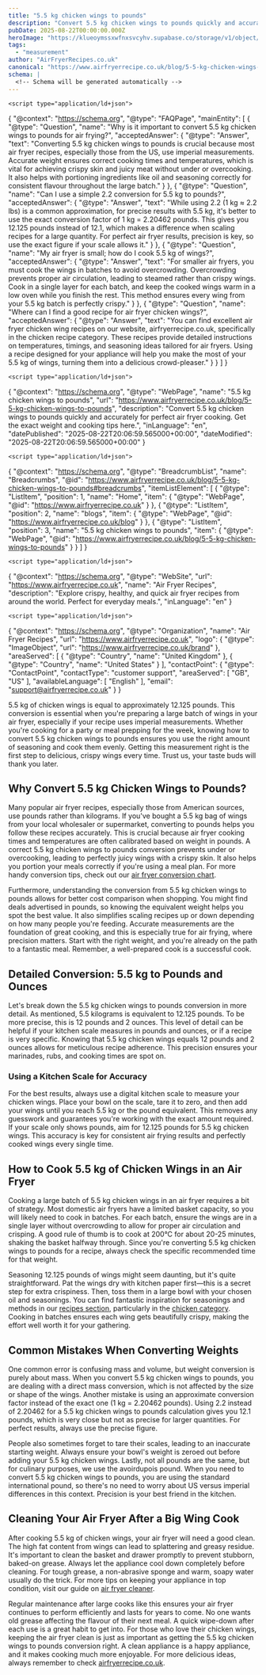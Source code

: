```yaml
---
title: "5.5 kg chicken wings to pounds"
description: "Convert 5.5 kg chicken wings to pounds quickly and accurately for perfect air fryer cooking. Get the exact weight and cooking tips here."
pubDate: 2025-08-22T00:00:00.000Z
heroImage: "https://klueoymssxwfnxsvcyhv.supabase.co/storage/v1/object/public/Shmucket/5-5-kg-chicken-wings-to-pounds.webp"
tags:
  - "measurement"
author: "AirFryerRecipes.co.uk"
canonical: "https://www.airfryerrecipe.co.uk/blog/5-5-kg-chicken-wings-to-pounds"
schema: |
  <!-- Schema will be generated automatically -->
---
```

<script type="application/ld+json">
{
    "@context": "https://schema.org",
    "@type": "BlogPosting",
    "url": "https://www.airfryerrecipe.co.uk/blog/5-5-kg-chicken-wings-to-pounds",
    "mainEntityOfPage": {
        "@type": "WebPage",
        "@id": "https://www.airfryerrecipe.co.uk/blog/5-5-kg-chicken-wings-to-pounds"
    },
    "headline": "Easy 5.5 kg Chicken Wings to Pounds Conversion Guide",
    "description": "Convert 5.5 kg chicken wings to pounds quickly and accurately for perfect air fryer cooking. Get the exact weight and cooking tips here.",
    "author": {
        "@type": "Person",
        "name": "AirFryerRecipes.co.uk",
        "url": "https://www.airfryerrecipe.co.uk/about",
        "image": {
            "@type": "ImageObject",
            "url": "https://klueoymssxwfnxsvcyhv.supabase.co/storage/v1/object/public/Shmucket/Me.jpg"
        }
    },
    "publisher": {
        "@type": "Organization",
        "name": "Air Fryer Recipe",
        "logo": {
            "@type": "ImageObject",
            "url": "https://cdn.prod.website-files.com/68224a465dfe9a7ab4f57570/6844191451a8b2f1e37e63cc_Untitled%20design%20-%202025-06-05T205644.948%20(1).png"
        }
    },
    "datePublished": "2025-08-22T20:06:59.565Z",
    "dateModified": "2025-08-22T20:06:59.565Z",
    "image": {
        "@type": "ImageObject",
        "url": "https://klueoymssxwfnxsvcyhv.supabase.co/storage/v1/object/public/Shmucket/5-5-kg-chicken-wings-to-pounds.webp"
    },
    "about": {
        "@type": "Thing",
        "name": "Measurement"
    },
    "articleSection": "Measurement",
    "inLanguage": "en-GB"
}
</script>

    <script type="application/ld+json">
{
    "@context": "https://schema.org",
    "@type": "FAQPage",
    "mainEntity": [
        {
            "@type": "Question",
            "name": "Why is it important to convert 5.5 kg chicken wings to pounds for air frying?",
            "acceptedAnswer": {
                "@type": "Answer",
                "text": "Converting 5.5 kg chicken wings to pounds is crucial because most air fryer recipes, especially those from the US, use imperial measurements. Accurate weight ensures correct cooking times and temperatures, which is vital for achieving crispy skin and juicy meat without under or overcooking. It also helps with portioning ingredients like oil and seasoning correctly for consistent flavour throughout the large batch."
            }
        },
        {
            "@type": "Question",
            "name": "Can I use a simple 2.2 conversion for 5.5 kg to pounds?",
            "acceptedAnswer": {
                "@type": "Answer",
                "text": "While using 2.2 (1 kg ≈ 2.2 lbs) is a common approximation, for precise results with 5.5 kg, it's better to use the exact conversion factor of 1 kg = 2.20462 pounds. This gives you 12.125 pounds instead of 12.1, which makes a difference when scaling recipes for a large quantity. For perfect air fryer results, precision is key, so use the exact figure if your scale allows it."
            }
        },
        {
            "@type": "Question",
            "name": "My air fryer is small; how do I cook 5.5 kg of wings?",
            "acceptedAnswer": {
                "@type": "Answer",
                "text": "For smaller air fryers, you must cook the wings in batches to avoid overcrowding. Overcrowding prevents proper air circulation, leading to steamed rather than crispy wings. Cook in a single layer for each batch, and keep the cooked wings warm in a low oven while you finish the rest. This method ensures every wing from your 5.5 kg batch is perfectly crispy."
            }
        },
        {
            "@type": "Question",
            "name": "Where can I find a good recipe for air fryer chicken wings?",
            "acceptedAnswer": {
                "@type": "Answer",
                "text": "You can find excellent air fryer chicken wing recipes on our website, airfryerrecipe.co.uk, specifically in the chicken recipe category. These recipes provide detailed instructions on temperatures, timings, and seasoning ideas tailored for air fryers. Using a recipe designed for your appliance will help you make the most of your 5.5 kg of wings, turning them into a delicious crowd-pleaser."
            }
        }
    ]
}
</script>

    <script type="application/ld+json">
{
    "@context": "https://schema.org",
    "@type": "WebPage",
    "name": "5.5 kg chicken wings to pounds",
    "url": "https://www.airfryerrecipe.co.uk/blog/5-5-kg-chicken-wings-to-pounds",
    "description": "Convert 5.5 kg chicken wings to pounds quickly and accurately for perfect air fryer cooking. Get the exact weight and cooking tips here.",
    "inLanguage": "en",
    "datePublished": "2025-08-22T20:06:59.565000+00:00",
    "dateModified": "2025-08-22T20:06:59.565000+00:00"
}
</script>

    <script type="application/ld+json">
{
    "@context": "https://schema.org",
    "@type": "BreadcrumbList",
    "name": "Breadcrumbs",
    "@id": "https://www.airfryerrecipe.co.uk/blog/5-5-kg-chicken-wings-to-pounds#breadcrumbs",
    "itemListElement": [
        {
            "@type": "ListItem",
            "position": 1,
            "name": "Home",
            "item": {
                "@type": "WebPage",
                "@id": "https://www.airfryerrecipe.co.uk"
            }
        },
        {
            "@type": "ListItem",
            "position": 2,
            "name": "blogs",
            "item": {
                "@type": "WebPage",
                "@id": "https://www.airfryerrecipe.co.uk/blog"
            }
        },
        {
            "@type": "ListItem",
            "position": 3,
            "name": "5.5 kg chicken wings to pounds",
            "item": {
                "@type": "WebPage",
                "@id": "https://www.airfryerrecipe.co.uk/blog/5-5-kg-chicken-wings-to-pounds"
            }
        }
    ]
}
</script>

    <script type="application/ld+json">
{
    "@context": "https://schema.org",
    "@type": "WebSite",
    "url": "https://www.airfryerrecipe.co.uk",
    "name": "Air Fryer Recipes",
    "description": "Explore crispy, healthy, and quick air fryer recipes from around the world. Perfect for everyday meals.",
    "inLanguage": "en"
}
</script>

    <script type="application/ld+json">
{
    "@context": "https://schema.org",
    "@type": "Organization",
    "name": "Air Fryer Recipes",
    "url": "https://www.airfryerrecipe.co.uk",
    "logo": {
        "@type": "ImageObject",
        "url": "https://www.airfryerrecipe.co.uk/brand"
    },
    "areaServed": [
        {
            "@type": "Country",
            "name": "United Kingdom"
        },
        {
            "@type": "Country",
            "name": "United States"
        }
    ],
    "contactPoint": {
        "@type": "ContactPoint",
        "contactType": "customer support",
        "areaServed": [
            "GB",
            "US"
        ],
        "availableLanguage": [
            "English"
        ],
        "email": "support@airfryerrecipe.co.uk"
    }
}
</script>

<p>5.5 kg of chicken wings is equal to approximately 12.125 pounds. This conversion is essential when you're preparing a large batch of wings in your air fryer, especially if your recipe uses imperial measurements. Whether you're cooking for a party or meal prepping for the week, knowing how to convert 5.5 kg chicken wings to pounds ensures you use the right amount of seasoning and cook them evenly. Getting this measurement right is the first step to delicious, crispy wings every time. Trust us, your taste buds will thank you later.</p>

<h2>Why Convert 5.5 kg Chicken Wings to Pounds?</h2>
<p>Many popular air fryer recipes, especially those from American sources, use pounds rather than kilograms. If you've bought a 5.5 kg bag of wings from your local wholesaler or supermarket, converting to pounds helps you follow these recipes accurately. This is crucial because air fryer cooking times and temperatures are often calibrated based on weight in pounds. A correct 5.5 kg chicken wings to pounds conversion prevents under or overcooking, leading to perfectly juicy wings with a crispy skin. It also helps you portion your meals correctly if you're using a meal plan. For more handy conversion tips, check out our <a href="https://www.airfryerrecipe.co.uk/air-fryer-conversion-chart">air fryer conversion chart</a>.</p>

<p>Furthermore, understanding the conversion from 5.5 kg chicken wings to pounds allows for better cost comparison when shopping. You might find deals advertised in pounds, so knowing the equivalent weight helps you spot the best value. It also simplifies scaling recipes up or down depending on how many people you're feeding. Accurate measurements are the foundation of great cooking, and this is especially true for air frying, where precision matters. Start with the right weight, and you're already on the path to a fantastic meal. Remember, a well-prepared cook is a successful cook.</p>

<h2>Detailed Conversion: 5.5 kg to Pounds and Ounces</h2>
<p>Let's break down the 5.5 kg chicken wings to pounds conversion in more detail. As mentioned, 5.5 kilograms is equivalent to 12.125 pounds. To be more precise, this is 12 pounds and 2 ounces. This level of detail can be helpful if your kitchen scale measures in pounds and ounces, or if a recipe is very specific. Knowing that 5.5 kg chicken wings equals 12 pounds and 2 ounces allows for meticulous recipe adherence. This precision ensures your marinades, rubs, and cooking times are spot on.</p>

<h3>Using a Kitchen Scale for Accuracy</h3>
<p>For the best results, always use a digital kitchen scale to measure your chicken wings. Place your bowl on the scale, tare it to zero, and then add your wings until you reach 5.5 kg or the pound equivalent. This removes any guesswork and guarantees you're working with the exact amount required. If your scale only shows pounds, aim for 12.125 pounds for 5.5 kg chicken wings. This accuracy is key for consistent air frying results and perfectly cooked wings every single time.</p>

<h2>How to Cook 5.5 kg of Chicken Wings in an Air Fryer</h2>
<p>Cooking a large batch of 5.5 kg chicken wings in an air fryer requires a bit of strategy. Most domestic air fryers have a limited basket capacity, so you will likely need to cook in batches. For each batch, ensure the wings are in a single layer without overcrowding to allow for proper air circulation and crisping. A good rule of thumb is to cook at 200°C for about 20-25 minutes, shaking the basket halfway through. Since you're converting 5.5 kg chicken wings to pounds for a recipe, always check the specific recommended time for that weight.</p>

<p>Seasoning 12.125 pounds of wings might seem daunting, but it's quite straightforward. Pat the wings dry with kitchen paper first—this is a secret step for extra crispiness. Then, toss them in a large bowl with your chosen oil and seasonings. You can find fantastic inspiration for seasonings and methods in our <a href="https://www.airfryerrecipe.co.uk/recipes">recipes section</a>, particularly in the <a href="https://www.airfryerrecipe.co.uk/recipe-category/chicken">chicken category</a>. Cooking in batches ensures each wing gets beautifully crispy, making the effort well worth it for your gathering.</p>

<h2>Common Mistakes When Converting Weights</h2>
<p>One common error is confusing mass and volume, but weight conversion is purely about mass. When you convert 5.5 kg chicken wings to pounds, you are dealing with a direct mass conversion, which is not affected by the size or shape of the wings. Another mistake is using an approximate conversion factor instead of the exact one (1 kg = 2.20462 pounds). Using 2.2 instead of 2.20462 for a 5.5 kg chicken wings to pounds calculation gives you 12.1 pounds, which is very close but not as precise for larger quantities. For perfect results, always use the precise figure.</p>

<p>People also sometimes forget to tare their scales, leading to an inaccurate starting weight. Always ensure your bowl's weight is zeroed out before adding your 5.5 kg chicken wings. Lastly, not all pounds are the same, but for culinary purposes, we use the avoirdupois pound. When you need to convert 5.5 kg chicken wings to pounds, you are using the standard international pound, so there's no need to worry about US versus imperial differences in this context. Precision is your best friend in the kitchen.</p>

<h2>Cleaning Your Air Fryer After a Big Wing Cook</h2>
<p>After cooking 5.5 kg of chicken wings, your air fryer will need a good clean. The high fat content from wings can lead to splattering and greasy residue. It's important to clean the basket and drawer promptly to prevent stubborn, baked-on grease. Always let the appliance cool down completely before cleaning. For tough grease, a non-abrasive sponge and warm, soapy water usually do the trick. For more tips on keeping your appliance in top condition, visit our guide on <a href="https://www.airfryerrecipe.co.uk/air-fryer-cleaner">air fryer cleaner</a>.</p>

<p>Regular maintenance after large cooks like this ensures your air fryer continues to perform efficiently and lasts for years to come. No one wants old grease affecting the flavour of their next meal. A quick wipe-down after each use is a great habit to get into. For those who love their chicken wings, keeping the air fryer clean is just as important as getting the 5.5 kg chicken wings to pounds conversion right. A clean appliance is a happy appliance, and it makes cooking much more enjoyable. For more delicious ideas, always remember to check <a href="https://www.airfryerrecipe.co.uk/">airfryerrecipe.co.uk</a>.</p>
